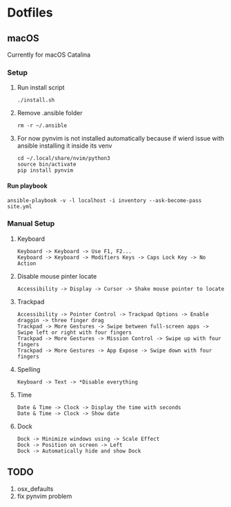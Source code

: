 # Dotfiles

## macOS
Currently for macOS Catalina

### Setup

1. Run install script
   ```console
   ./install.sh
   ```
1. Remove .ansible folder
   ```console
   rm -r ~/.ansible
   ```
1. For now pynvim is not installed automatically because if wierd issue with ansible installing it inside its venv
   ```console
   cd ~/.local/share/nvim/python3
   source bin/activate
   pip install pynvim
   ```
#### Run playbook
```console
ansible-playbook -v -l localhost -i inventory --ask-become-pass site.yml
```

### Manual Setup
1. Keyboard
   ```
   Keyboard -> Keyboard -> Use F1, F2...
   Keyboard -> Keyboard -> Modifiers Keys -> Caps Lock Key -> No Action
   ```
1. Disable mouse pinter locate
   ```
   Accessibility -> Display -> Cursor -> Shake mouse pointer to locate
   ```
1. Trackpad
   ```
   Accessibility -> Pointer Control -> Trackpad Options -> Enable draggin -> three finger drag
   Trackpad -> More Gestures -> Swipe between full-screen apps -> Swipe left or right with four fingers
   Trackpad -> More Gestures -> Mission Control -> Swipe up with four fingers
   Trackpad -> More Gestures -> App Expose -> Swipe down with four fingers
   ```
1. Spelling
   ```
   Keyboard -> Text -> *Disable everything
   ```
1. Time
   ```
   Date & Time -> Clock -> Display the time with seconds
   Date & Time -> Clock -> Show date
   ```
1. Dock
   ```
   Dock -> Minimize windows using -> Scale Effect
   Dock -> Position on screen -> Left
   Dock -> Automatically hide and show Dock
   ```


## TODO
1. osx_defaults
1. fix pynvim problem
